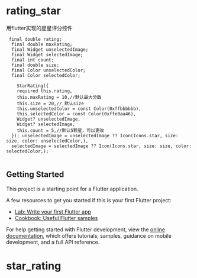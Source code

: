 # rating_star

用flutter实现的星星评分控件

```
 final double rating;
  final double maxRating;
  final Widget unselectedImage;
  final Widget selectedImage;
  final int count;
  final double size;
  final Color unselectedColor;
  final Color selectedColor;

    StarRating({
    required this.rating,
    this.maxRating = 10,//默认最大分数
    this.size = 20,// 默认size
    this.unselectedColor = const Color(0xffbbbbbb),
    this.selectedColor = const Color(0xffe0aa46),
    Widget? unselectedImage,
    Widget? selectedImage,
    this.count = 5,//默认5颗星，可以更改
  }): unselectedImage = unselectedImage ?? Icon(Icons.star, size: size, color: unselectedColor,),
  selectedImage = selectedImage ?? Icon(Icons.star, size: size, color: selectedColor,);


```

## Getting Started

This project is a starting point for a Flutter application.

A few resources to get you started if this is your first Flutter project:

- [Lab: Write your first Flutter app](https://docs.flutter.dev/get-started/codelab)
- [Cookbook: Useful Flutter samples](https://docs.flutter.dev/cookbook)

For help getting started with Flutter development, view the
[online documentation](https://docs.flutter.dev/), which offers tutorials,
samples, guidance on mobile development, and a full API reference.
# star_rating
